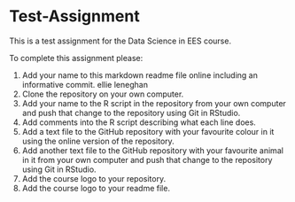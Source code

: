 # Test-Assignment
This is a test assignment for the Data Science in EES course.

To complete this assignment please:

1. Add your name to this markdown readme file online including an informative commit.
ellie leneghan
3. Clone the repository on your own computer.
4. Add your name to the R script in the repository from your own computer and push that change to the repository using Git in RStudio.
5. Add comments into the R script describing what each line does.
6. Add a text file to the GitHub repository with your favourite colour in it using the online version of the repository.
7. Add another text file to the GitHub repository with your favourite animal in it from your own computer and push that change to the repository using Git in RStudio.
8. Add the course logo to your repository.
9. Add the course logo to your readme file.

